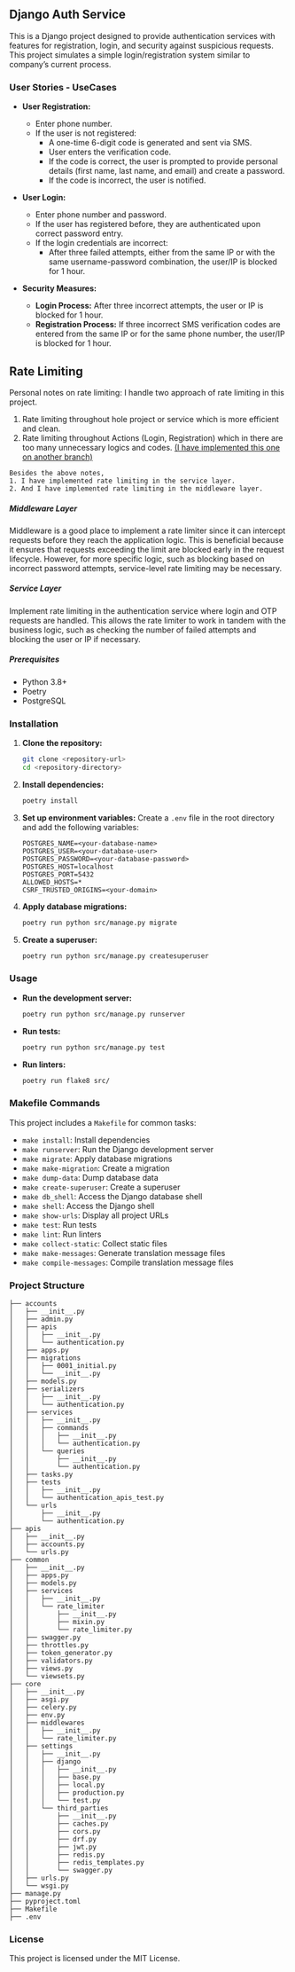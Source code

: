 ##  Django Auth Service

This is a Django project designed to provide authentication services with features for registration, login, and security
against suspicious requests. This project simulates a simple login/registration system similar to company’s current
process.

### User Stories - UseCases

- **User Registration:**
    - Enter phone number.
    - If the user is not registered:
        - A one-time 6-digit code is generated and sent via SMS.
        - User enters the verification code.
        - If the code is correct, the user is prompted to provide personal details (first name, last name, and email)
          and create a password.
        - If the code is incorrect, the user is notified.

- **User Login:**
    - Enter phone number and password.
    - If the user has registered before, they are authenticated upon correct password entry.
    - If the login credentials are incorrect:
        - After three failed attempts, either from the same IP or with the same username-password combination, the
          user/IP is blocked for 1 hour.

- **Security Measures:**
    - **Login Process:** After three incorrect attempts, the user or IP is blocked for 1 hour.
    - **Registration Process:** If three incorrect SMS verification codes are entered from the same IP or for the same
      phone number, the user/IP is blocked for 1 hour.

## Rate Limiting

Personal notes on rate limiting: I handle two approach of rate limiting in this project.

1. Rate limiting throughout hole project or service which is more efficient and clean.
2. Rate limiting throughout Actions (Login, Registration) which in there are too many unnecessary logics and codes. [(I have implemented this one on another branch)](https://github.com/rezamobaraki/Django-Authentication-Service/tree/backup-main-different-rate-limiter-logic)

``` text
Besides the above notes,
1. I have implemented rate limiting in the service layer.
2. And I have implemented rate limiting in the middleware layer.
```

##### Middleware Layer

Middleware is a good place to implement a rate limiter since it can intercept requests before they reach the application
logic. This is beneficial because it ensures that requests exceeding the limit are blocked early in the request
lifecycle.
However, for more specific logic, such as blocking based on incorrect password attempts, service-level rate limiting may
be necessary.

##### Service Layer

Implement rate limiting in the authentication service where login and OTP requests are handled. This allows the rate
limiter to work in tandem with the business logic, such as checking the number of failed attempts and blocking the user
or IP if necessary.

##### Prerequisites

- Python 3.8+
- Poetry
- PostgreSQL

### Installation

1. **Clone the repository:**
    ```sh
    git clone <repository-url>
    cd <repository-directory>
    ```

2. **Install dependencies:**
    ```sh
    poetry install
    ```

3. **Set up environment variables:**
   Create a `.env` file in the root directory and add the following variables:
    ```env
    POSTGRES_NAME=<your-database-name>
    POSTGRES_USER=<your-database-user>
    POSTGRES_PASSWORD=<your-database-password>
    POSTGRES_HOST=localhost
    POSTGRES_PORT=5432
    ALLOWED_HOSTS=*
    CSRF_TRUSTED_ORIGINS=<your-domain>
    ```

4. **Apply database migrations:**
    ```sh
    poetry run python src/manage.py migrate
    ```

5. **Create a superuser:**
    ```sh
    poetry run python src/manage.py createsuperuser
    ```

### Usage

- **Run the development server:**
    ```sh
    poetry run python src/manage.py runserver
    ```

- **Run tests:**
    ```sh
    poetry run python src/manage.py test
    ```

- **Run linters:**
    ```sh
    poetry run flake8 src/
    ```

### Makefile Commands

This project includes a `Makefile` for common tasks:

- `make install`: Install dependencies
- `make runserver`: Run the Django development server
- `make migrate`: Apply database migrations
- `make make-migration`: Create a migration
- `make dump-data`: Dump database data
- `make create-superuser`: Create a superuser
- `make db_shell`: Access the Django database shell
- `make shell`: Access the Django shell
- `make show-urls`: Display all project URLs
- `make test`: Run tests
- `make lint`: Run linters
- `make collect-static`: Collect static files
- `make make-messages`: Generate translation message files
- `make compile-messages`: Compile translation message files

### Project Structure

```
├── accounts
│   ├── __init__.py
│   ├── admin.py
│   ├── apis
│   │   ├── __init__.py
│   │   └── authentication.py
│   ├── apps.py
│   ├── migrations
│   │   ├── 0001_initial.py
│   │   └── __init__.py
│   ├── models.py
│   ├── serializers
│   │   ├── __init__.py
│   │   └── authentication.py
│   ├── services
│   │   ├── __init__.py
│   │   ├── commands
│   │   │   ├── __init__.py
│   │   │   └── authentication.py
│   │   └── queries
│   │       ├── __init__.py
│   │       └── authentication.py
│   ├── tasks.py
│   ├── tests
│   │   ├── __init__.py
│   │   └── authentication_apis_test.py
│   └── urls
│       ├── __init__.py
│       └── authentication.py
├── apis
│   ├── __init__.py
│   ├── accounts.py
│   └── urls.py
├── common
│   ├── __init__.py
│   ├── apps.py
│   ├── models.py
│   ├── services
│   │   ├── __init__.py
│   │   └── rate_limiter
│   │       ├── __init__.py
│   │       ├── mixin.py
│   │       └── rate_limiter.py
│   ├── swagger.py
│   ├── throttles.py
│   ├── token_generator.py
│   ├── validators.py
│   ├── views.py
│   └── viewsets.py
├── core
│   ├── __init__.py
│   ├── asgi.py
│   ├── celery.py
│   ├── env.py
│   ├── middlewares
│   │   ├── __init__.py
│   │   └── rate_limiter.py
│   ├── settings
│   │   ├── __init__.py
│   │   ├── django
│   │   │   ├── __init__.py
│   │   │   ├── base.py
│   │   │   ├── local.py
│   │   │   ├── production.py
│   │   │   └── test.py
│   │   └── third_parties
│   │       ├── __init__.py
│   │       ├── caches.py
│   │       ├── cors.py
│   │       ├── drf.py
│   │       ├── jwt.py
│   │       ├── redis.py
│   │       ├── redis_templates.py
│   │       └── swagger.py
│   ├── urls.py
│   └── wsgi.py
├── manage.py
├── pyproject.toml
├── Makefile
├── .env
```

### License

This project is licensed under the MIT License.
